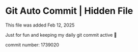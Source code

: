 # Git Auto Commit | Hidden File

This file was added Feb 12, 2025

Just for fun and keeping my daily git commit active 🤪

commit number: 1739020
